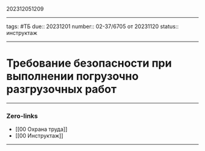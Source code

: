 202312051209

---
tags: #ТБ
due:: 20231201
number:: 02-37/6705 от 20231120
status:: инструктаж

---
# Требование безопасности при выполнении погрузочно разгрузочных работ

---
### Zero-links

- [[00 Охрана труда]]
- [[00 Инструктаж]]

---